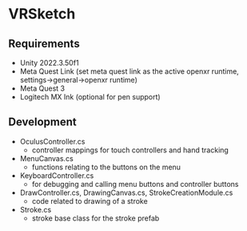 # VRSketch

## Requirements
* Unity 2022.3.50f1
* Meta Quest Link (set meta quest link as the active openxr runtime, settings->general->openxr runtime)
* Meta Quest 3
* Logitech MX Ink (optional for pen support)

## Development
* OculusController.cs
  * controller mappings for touch controllers and hand tracking
* MenuCanvas.cs
  * functions relating to the buttons on the menu
* KeyboardController.cs
  * for debugging and calling menu buttons and controller buttons
* DrawController.cs, DrawingCanvas.cs, StrokeCreationModule.cs
  * code related to drawing of a stroke
* Stroke.cs
  * stroke base class for the stroke prefab

